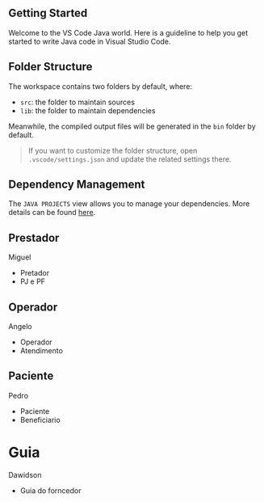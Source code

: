 ## Getting Started

Welcome to the VS Code Java world. Here is a guideline to help you get started to write Java code in Visual Studio Code.

## Folder Structure

The workspace contains two folders by default, where:

- `src`: the folder to maintain sources
- `lib`: the folder to maintain dependencies

Meanwhile, the compiled output files will be generated in the `bin` folder by default.

> If you want to customize the folder structure, open `.vscode/settings.json` and update the related settings there.

## Dependency Management

The `JAVA PROJECTS` view allows you to manage your dependencies. More details can be found [here](https://github.com/microsoft/vscode-java-dependency#manage-dependencies).


## Prestador

Miguel
- Pretador
- PJ e PF


## Operador

Angelo
- Operador
- Atendimento

## Paciente

Pedro
- Paciente
- Beneficiario


# Guia
Dawidson

- Guia do forncedor